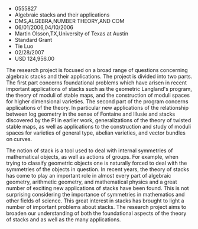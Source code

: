 
* 0555827
* Algebraic stacks and their applications
* DMS,ALGEBRA,NUMBER THEORY,AND COM
* 06/01/2006,04/10/2006
* Martin Olsson,TX,University of Texas at Austin
* Standard Grant
* Tie Luo
* 02/28/2007
* USD 124,956.00

The research project is focused on a broad range of questions concerning
algebraic stacks and their applications. The project is divided into two parts.
The first part concerns foundational problems which have arisen in recent
important applications of stacks such as the geometric Langland's program, the
theory of moduli of stable maps, and the construction of moduli spaces for
higher dimensional varieties. The second part of the program concerns
applications of the theory. In particular new applications of the relationship
between log geometry in the sense of Fontaine and Illusie and stacks discovered
by the PI in earlier work, generalizations of the theory of twisted stable maps,
as well as applications to the construction and study of moduli spaces for
varieties of general type, abelian varieties, and vector bundles on curves.

The notion of stack is a tool used to deal with internal symmetries of
mathematical objects, as well as actions of groups. For example, when trying to
classify geometric objects one is naturally forced to deal with the symmetries
of the objects in question. In recent years, the theory of stacks has come to
play an important role in almost every part of algebraic geometry, arithmetic
geometry, and mathematical physics and a great number of exciting new
applications of stacks have been found. This is not surprising considering the
importance of symmetries in mathematics and other fields of science. This great
interest in stacks has brought to light a number of important problems about
stacks. The research project aims to broaden our understanding of both the
foundational aspects of the theory of stacks and as well as the many
applications.
